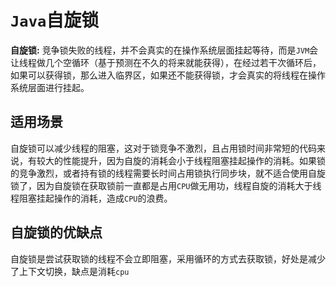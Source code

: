 # `Java`自旋锁

**自旋锁:** 竞争锁失败的线程，并不会真实的在操作系统层面挂起等待，而是`JVM`会让线程做几个空循环（基于预测在不久的将来就能获得），在经过若干次循环后，如果可以获得锁，那么进入临界区，如果还不能获得锁，才会真实的将线程在操作系统层面进行挂起。

## 适用场景

自旋锁可以减少线程的阻塞，这对于锁竞争不激烈，且占用锁时间非常短的代码来说，有较大的性能提升，因为自旋的消耗会小于线程阻塞挂起操作的消耗。如果锁的竞争激烈，或者持有锁的线程需要长时间占用锁执行同步块，就不适合使用自旋锁了，因为自旋锁在获取锁前一直都是占用`CPU`做无用功，线程自旋的消耗大于线程阻塞挂起操作的消耗，造成`CPU`的浪费。

## 自旋锁的优缺点

自旋锁是尝试获取锁的线程不会立即阻塞，采用循环的方式去获取锁，好处是减少了上下文切换，缺点是消耗`cpu`

